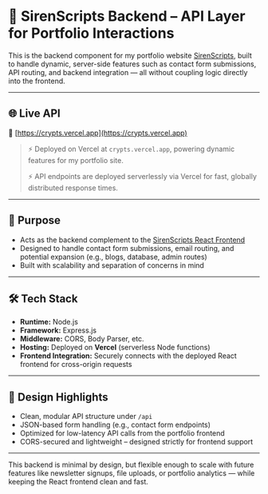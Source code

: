 # 🧪 SirenScripts Backend – API Layer for Portfolio Interactions

This is the backend component for my portfolio website [SirenScripts](https://rahules24.github.io/sirenscripts), built to handle dynamic, server-side features such as contact form submissions, API routing, and backend integration — all without coupling logic directly into the frontend.

---

## 🌐 Live API

🔗 [https://crypts.vercel.app](https://crypts.vercel.app)

> ⚡ Deployed on Vercel at `crypts.vercel.app`, powering dynamic features for my portfolio site.
> 
> ⚡ API endpoints are deployed serverlessly via Vercel for fast, globally distributed response times.

---

## 🎯 Purpose

- Acts as the backend complement to the [SirenScripts React Frontend](https://github.com/rahules24/sirenscripts)
- Designed to handle contact form submissions, email routing, and potential expansion (e.g., blogs, database, admin routes)
- Built with scalability and separation of concerns in mind

---

## 🛠️ Tech Stack

- **Runtime:** Node.js
- **Framework:** Express.js
- **Middleware:** CORS, Body Parser, etc.
- **Hosting:** Deployed on **Vercel** (serverless Node functions)
- **Frontend Integration:** Securely connects with the deployed React frontend for cross-origin requests

---

## 🔐 Design Highlights

- Clean, modular API structure under `/api`
- JSON-based form handling (e.g., contact form endpoints)
- Optimized for low-latency API calls from the portfolio frontend
- CORS-secured and lightweight – designed strictly for frontend support

---

This backend is minimal by design, but flexible enough to scale with future features like newsletter signups, file uploads, or portfolio analytics — while keeping the React frontend clean and fast.
